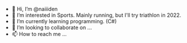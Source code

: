 - 👋 Hi, I’m @naiiiden
- 👀 I’m interested in Sports. Mainly running, but I'll try triathlon in 2022.
- 🌱 I’m currently learning programming. (C#)
- 💞️ I’m looking to collaborate on ...
- 📫 How to reach me ...

<!---
naiiiden/naiiiden is a ✨ special ✨ repository because its `README.md` (this file) appears on your GitHub profile.
You can click the Preview link to take a look at your changes.
--->
